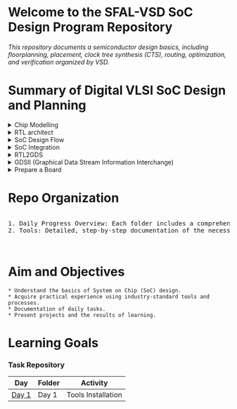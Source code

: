 # Welcome to the SFAL-VSD SoC Design Program Repository 
###### This repository documents a semiconductor design basics, including floorplanning, placement, clock tree synthesis (CTS), routing, optimization, and verification organized by VSD.


# Summary of Digital VLSI SoC Design and Planning

<details>
<summary> Chip Modelling </summary>
<br>
 
![Capture](https://github.com/user-attachments/assets/09f91696-937b-4bd8-9045-fafd02103e19)

+ Write the C code for an application and compile it using the gcc in Linux and measure the output O0 as given in the figure.
+ Model the entire specifications of the application in C environment, compile it and measure the output O1
+ Ensure that output O0 == O1.

</details>

<details>
<summary> RTL architect </summary>
<br>

![Capture](https://github.com/user-attachments/assets/67ed0c25-662e-45d9-908e-40c8590bfa1b)

+ Understand the specifications and represent the specifications in one of the hardware language like Verilog.
+ Take the same application, run on the hardware and measure O2.
+ Make sure that O2 == O1, so that functionality is retained.

</details>

<details>
<summary> SoC Design Flow </summary>
<br>

![image](https://github.com/user-attachments/assets/a9bc6248-f968-4043-a921-8ee7465092e7)

+ Divide the verilog code into multiple links like Processor as one part and Peripherals/IPs on another part
+ Processor Verilog code is synthesizable that is the code is converted into Gates

![image](https://github.com/user-attachments/assets/ec3647a8-9005-47a8-83b6-6ad7f39e5a3a)

+ Make sure that verilog code written for processor is synthesizable, so that it can be easily converted into Gates
+ Prepherals/IPs are divided into Macros and Analog IPs. The more popular analog IP is 10-bit ADC.
+ Processor and Macros are synthesizable, whereas analog IPs need not be synthesizable.

</details>


<details>
<summary>SoC Integration</summary>
<br>

![image](https://github.com/user-attachments/assets/6167041f-2659-419b-99ec-b7677c223eff)

</details>


<details>
<summary>RTL2GDS</summary> 
<br>
 
+ RTL2GDS refers to the process of converting a Register Transfer Level (RTL) design, typically described in a Hardware Description Language (HDL) such as VHDL or Verilog, into a GDSII file, which represents the geometric layout of the integrated circuit for fabrication.

</details>

<details>
 
<summary>GDSII (Graphical Data Stream Information Interchange)</summary>
<br>

+ It is a file which contains only metal layers. Information about the fabrication of chip.
+ GDSII will go for DRC/LVS checks, to retain the connectivity.
+ GDSII file is then sent to factory. This process of sending GDSII to the factory is knowns as tapeout. Receiving the chips back from factory is called tapein.

</details>

<details>
<summary>Prepare a Board</summary>
<br>

![image](https://github.com/user-attachments/assets/a09eeac5-feee-4e0f-b715-ca52fb76da4d)

</details>

# Repo Organization

<div style="overflow-x: auto; white-space: nowrap;">
  <pre>
1. Daily Progress Overview: Each folder includes a comprehensive overview of daily activities, including learning summaries, tool installations, relevant code and design files.
2. Tools: Detailed, step-by-step documentation of the necessary tools for the program, along with installation instructions and screenshots.
  </pre>
</div>

# Aim and Objectives

```
* Understand the basics of System on Chip (SoC) design.
* Acquire practical experience using industry-standard tools and processes.
* Documentation of daily tasks.
* Present projects and the results of learning.

```

# Learning Goals


### Task Repository

| Day  | Folder  |Activity  |
| ------------ | ------------ | ------------ |
|[Day 1](https://github.com/VijayalaxmiSKumbhar/SFALVSD/tree/main/Day%201 "Day 1") | Day 1  |  Tools Installation |


 
















